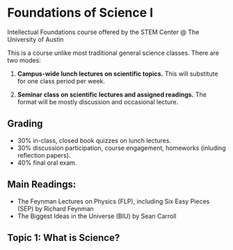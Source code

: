 # Foundations of Science I

Intellectual Foundations course offered by the STEM Center @ The University of Austin

This is a course unlike most traditional general science classes.  There are two modes:

1. **Campus-wide lunch lectures on scientific topics.** This will substitute for one class period per week.

2. **Seminar class on scientific lectures and assigned readings.** The format will be mostly discussion and occasional lecture.

## Grading

- 30% in-class, closed book quizzes on lunch lectures.
- 30% discussion participation, course engagement, homeworks (inluding reflection papers).
- 40% final oral exam.

## Main Readings:

- The Feynman Lectures on Physics (FLP), including Six Easy Pieces (SEP) by Richard Feynman
- The Biggest Ideas in the Universe (BIU) by Sean Carroll

## Topic 1: What is Science?

